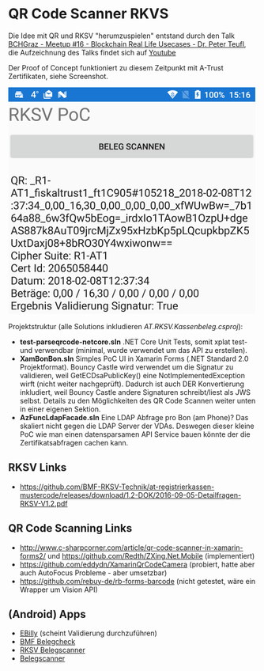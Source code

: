 # QR Code Scanner RKVS

Die Idee mit QR und RKSV "herumzuspielen" entstand durch den Talk [BCHGraz - Meetup #16 - Blockchain Real Life Usecases - Dr. Peter Teufl](https://www.slideshare.net/blockchainhubgraz/bchgraz-meetup-16-blockchain-real-life-usecases-peter-teufl), die
Aufzeichnung des Talks findet sich auf [Youtube](https://www.youtube.com/watch?v=enjVlnyjJzU)

Der Proof of Concept funktioniert zu diesem Zeitpunkt mit A-Trust Zertifikaten, siehe Screenshot. 

 ![Screenshot](Screenshot.png)
 
Projektstruktur (alle Solutions inkludieren _AT.RKSV.Kassenbeleg.csproj_):

 * __test-parseqrcode-netcore.sln__ .NET Core Unit Tests, somit xplat test- und verwendbar (minimal, wurde verwendet um das API zu erstellen). 
 * __XamBonBon.sln__ Simples PoC UI in Xamarin Forms (.NET Standard 2.0 Projektformat). Bouncy Castle wird verwendet um die Signatur zu validieren, weil GetECDsaPublicKey()
		eine NotImplementedException wirft (nicht weiter nachgeprüft). Dadurch ist auch DER Konvertierung inkludiert, weil Bouncy Castle andere Signaturen schreibt/liest als JWS selbst.
		Details zu den Möglichkeiten des QR Code Scannen weiter unten in einer eigenen Sektion.
 * __AzFuncLdapFacade.sln__ Eine LDAP Abfrage pro Bon (am Phone)? Das skaliert nicht gegen die LDAP Server der VDAs. Deswegen dieser kleine PoC wie man einen datensparsamen
		API Service bauen könnte der die Zertifikatsabfragen cachen kann.

RKSV Links
-------

* https://github.com/BMF-RKSV-Technik/at-registrierkassen-mustercode/releases/download/1.2-DOK/2016-09-05-Detailfragen-RKSV-V1.2.pdf

QR Code Scanning Links
-------

 * http://www.c-sharpcorner.com/article/qr-code-scanner-in-xamarin-forms2/ und https://github.com/Redth/ZXing.Net.Mobile (implementiert)
 * https://github.com/eddydn/XamarinQrCodeCamera (probiert, hatte aber auch AutoFocus Probleme - aber umsetzbar)
 * https://github.com/rebuy-de/rb-forms-barcode (nicht getestet, wäre ein Wrapper um Vision API)

(Android) Apps
-------

 * [EBilly](https://play.google.com/store/apps/details?id=at.weblogic.ebilly) (scheint Validierung durchzuführen)
 * [BMF Belegcheck](https://play.google.com/store/apps/details?id=at.gv.bmf.belegcheck)
 * [RKSV Belegscanner](https://play.google.com/store/apps/details?id=com.jona.rksvbelegscanner)
 * [Belegscanner](https://play.google.com/store/apps/details?id=at.belegscanner.app)
